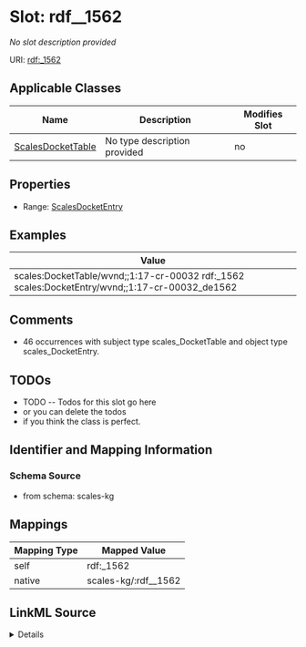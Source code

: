

# Slot: rdf__1562


_No slot description provided_





URI: [rdf:_1562](http://www.w3.org/1999/02/22-rdf-syntax-ns#_1562)



<!-- no inheritance hierarchy -->





## Applicable Classes

| Name | Description | Modifies Slot |
| --- | --- | --- |
| [ScalesDocketTable](../classes/ScalesDocketTable.md) | No type description provided |  no  |







## Properties

* Range: [ScalesDocketEntry](../classes/ScalesDocketEntry.md)






## Examples

| Value |
| --- |
| scales:DocketTable/wvnd;;1:17-cr-00032 rdf:_1562 scales:DocketEntry/wvnd;;1:17-cr-00032_de1562 |

## Comments

* 46 occurrences with subject type scales_DocketTable and object type scales_DocketEntry.

## TODOs

* TODO -- Todos for this slot go here
* or you can delete the todos
* if you think the class is perfect.

## Identifier and Mapping Information







### Schema Source


* from schema: scales-kg




## Mappings

| Mapping Type | Mapped Value |
| ---  | ---  |
| self | rdf:_1562 |
| native | scales-kg/:rdf__1562 |




## LinkML Source

<details>
```yaml
name: rdf__1562
description: No slot description provided
todos:
- TODO -- Todos for this slot go here
- or you can delete the todos
- if you think the class is perfect.
comments:
- 46 occurrences with subject type scales_DocketTable and object type scales_DocketEntry.
examples:
- value: scales:DocketTable/wvnd;;1:17-cr-00032 rdf:_1562 scales:DocketEntry/wvnd;;1:17-cr-00032_de1562
from_schema: scales-kg
rank: 1000
slot_uri: rdf:_1562
alias: rdf__1562
domain_of:
- scales_DocketTable
range: scales_DocketEntry

```
</details>